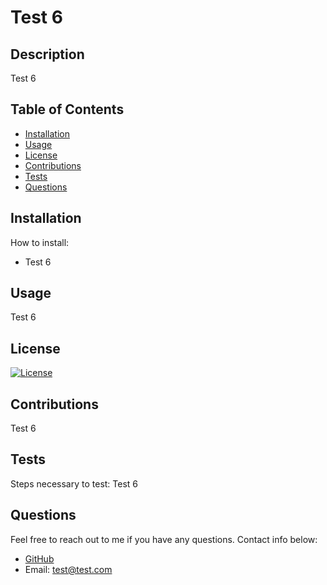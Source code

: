# Test 6

  ## Description
  
  Test 6

  ## Table of Contents
  
  - [Installation](#installation)
  - [Usage](#Usage)
  - [License](#License)
  - [Contributions](#Contributions)
  - [Tests](#Tests)
  - [Questions](#Questions)

  ## Installation
  
  How to install:
  - Test 6

  ## Usage
  
  Test 6

  ## License
  
  [![License](https://img.shields.io/badge/License-EPL_2.0-red.svg)](https://opensource.org/licenses/EPL-2.0)

  ## Contributions
  
  Test 6

  ## Tests
  
  Steps necessary to test:
  Test 6

  ## Questions
  
  Feel free to reach out to me if you have any questions. Contact info below:
  - [GitHub](https:://github.com/Michael-Alvarado)
  - Email: test@test.com
